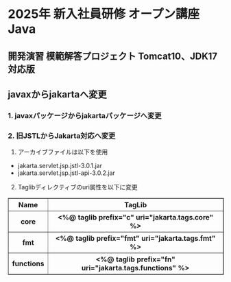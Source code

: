 # 2025年 新入社員研修 オープン講座 Java
## 開発演習 模範解答プロジェクト Tomcat10、JDK17対応版
## javaxからjakartaへ変更
### 1. javaxパッケージからjakartaパッケージへ変更
### 2. 旧JSTLからJakarta対応へ変更
1. アーカイブファイルは以下を使用
  - jakarta.servlet.jsp.jstl-3.0.1.jar
  - jakarta.servlet.jsp.jstl-api-3.0.2.jar
2. Taglibディレクティブのuri属性を以下に変更
<table border="1">
  <tr><th>Name</th><th>TagLib</th></tr>
  <tr><th>core</th><th> <%@ taglib prefix="c" uri="jakarta.tags.core" %> <tr>
  <tr><th>fmt</th><th>  <%@ taglib prefix="fmt" uri="jakarta.tags.fmt" %> <tr>
  <tr><th>functions</th><th>  <%@ taglib prefix="fn" uri="jakarta.tags.functions" %> <tr>
</table>
